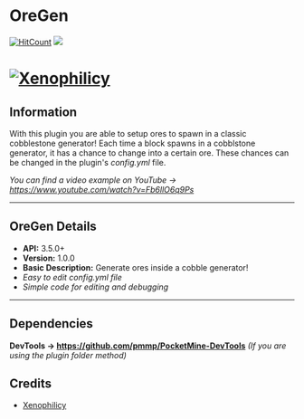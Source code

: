# OreGen
[![HitCount](http://hits.dwyl.io/Xenophilicy/OreGen.svg)](http://hits.dwyl.io/Xenophilicy/OreGen)
![](https://img.shields.io/discord/490677165289897995.svg?style=flat-square)

# [![Xenophilicy](https://i.imgur.com/ItFx1ZH.png)]()

## Information
With this plugin you are able to setup ores to spawn in a classic cobblestone generator! Each time a block spawns in a cobblstone generator, it has a chance to change into a certain ore. These chances can be changed in the plugin's *config.yml* file.

*You can find a video example on YouTube → https://www.youtube.com/watch?v=Fb6llO6q9Ps*
***

## OreGen Details
* **API:** 3.5.0+
* **Version:** 1.0.0
* **Basic Description:** Generate ores inside a cobble generator!
* *Easy to edit config.yml file*
* *Simple code for editing and debugging*
***

## Dependencies
**DevTools → https://github.com/pmmp/PocketMine-DevTools** *(If you are using the plugin folder method)*

## Credits
* [Xenophilicy](https://github.com/Xenophilicy/)